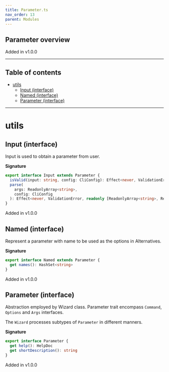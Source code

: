 ```yaml
---
title: Parameter.ts
nav_order: 13
parent: Modules
---
```


## Parameter overview

Added in v1.0.0

---

<h2 class="text-delta">Table of contents</h2>

- [utils](#utils)
  - [Input (interface)](#input-interface)
  - [Named (interface)](#named-interface)
  - [Parameter (interface)](#parameter-interface)

---

# utils

## Input (interface)

Input is used to obtain a parameter from user.

**Signature**

```ts
export interface Input extends Parameter {
  isValid(input: string, config: CliConfig): Effect<never, ValidationError, ReadonlyArray<string>>
  parse(
    args: ReadonlyArray<string>,
    config: CliConfig
  ): Effect<never, ValidationError, readonly [ReadonlyArray<string>, ReadonlyArray<string>]>
}
```

Added in v1.0.0

## Named (interface)

Represent a parameter with name to be used as the options in Alternatives.

**Signature**

```ts
export interface Named extends Parameter {
  get names(): HashSet<string>
}
```

Added in v1.0.0

## Parameter (interface)

Abstraction employed by Wizard class. Parameter trait encompass `Command`,
`Options` and `Args` interfaces.

The `Wizard` processes subtypes of `Parameter` in different manners.

**Signature**

```ts
export interface Parameter {
  get help(): HelpDoc
  get shortDescription(): string
}
```

Added in v1.0.0
